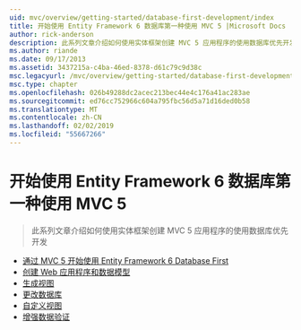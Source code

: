 ```yaml
---
uid: mvc/overview/getting-started/database-first-development/index
title: 开始使用 Entity Framework 6 数据库第一种使用 MVC 5 |Microsoft Docs
author: rick-anderson
description: 此系列文章介绍如何使用实体框架创建 MVC 5 应用程序的使用数据库优先开发
ms.author: riande
ms.date: 09/17/2013
ms.assetid: 3437215a-c4ba-46ed-8378-d61c79c9d38c
msc.legacyurl: /mvc/overview/getting-started/database-first-development
msc.type: chapter
ms.openlocfilehash: 026b49288dc2acec213bec44e4c176a41ac283ae
ms.sourcegitcommit: ed76cc752966c604a795fbc56d5a71d16ded0b58
ms.translationtype: MT
ms.contentlocale: zh-CN
ms.lasthandoff: 02/02/2019
ms.locfileid: "55667266"
---
```

<a name="getting-started-with-entity-framework-6-database-first-using-mvc-5"></a>开始使用 Entity Framework 6 数据库第一种使用 MVC 5
====================
> 此系列文章介绍如何使用实体框架创建 MVC 5 应用程序的使用数据库优先开发


- [通过 MVC 5 开始使用 Entity Framework 6 Database First](setting-up-database.md)
- [创建 Web 应用程序和数据模型](creating-the-web-application.md)
- [生成视图](generating-views.md)
- [更改数据库](changing-the-database.md)
- [自定义视图](customizing-a-view.md)
- [增强数据验证](enhancing-data-validation.md)
